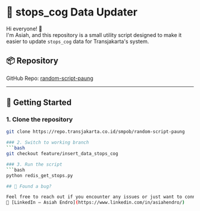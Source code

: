   
# 🚌 stops_cog Data Updater

Hi everyone! 👋  
I'm Asiah, and this repository is a small utility script designed to make it easier to update `stops_cog` data for Transjakarta's system.

## 📦 Repository

GitHub Repo: [random-script-paung](https://repo.transjakarta.co.id/smpob/random-script-paung)

---

## 🚀 Getting Started

### 1. Clone the repository
```bash
git clone https://repo.transjakarta.co.id/smpob/random-script-paung

### 2. Switch to working branch
```bash
git checkout feature/insert_data_stops_cog

### 3. Run the script
```bash
python redis_get_stops.py

## 🐛 Found a bug?

Feel free to reach out if you encounter any issues or just want to connect!  
🔗 [LinkedIn – Asiah Endro](https://www.linkedin.com/in/asiahendro/)

